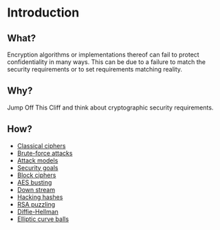# Introduction

## What?

Encryption algorithms or implementations thereof can fail to protect confidentiality in many ways. This can be due to a failure to match the security requirements or to set requirements matching reality. 

## Why?

Jump Off This Cliff and think about cryptographic security requirements.

## How?

* [Classical ciphers](classical.md)
* [Brute-force attacks](bruteforce.md)
* [Attack models](models.md)
* [Security goals](goals.md)
* [Block ciphers](block.md)
* [AES busting](aes.md)
* [Down stream](stream.md)
* [Hacking hashes](hashes.md)
* [RSA puzzling](rsa.md)
* [Diffie-Hellman](dh.md)
* [Elliptic curve balls](ec.md)

